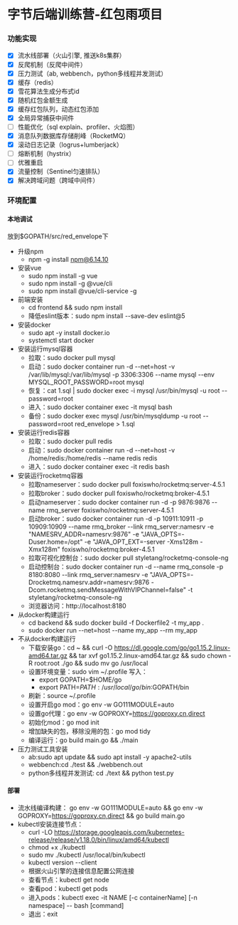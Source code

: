 # 字节后端训练营-红包雨项目

### 功能实现

* [x] 流水线部署（火山引擎, 推送k8s集群）
* [x] 反爬机制（反爬中间件）
* [x] 压力测试（ab, webbench，python多线程并发测试）
* [x] 缓存（redis） 
* [x] 雪花算法生成分布式id
* [x] 随机红包金额生成
* [x] 缓存红包队列，动态红包添加
* [x] 全局异常捕获中间件
* [ ] 性能优化（sql explain、profiler、火焰图）
* [x] 消息队列数据库存储削峰（RocketMQ）
* [x] 滚动日志记录（logrus+lumberjack）
* [ ] 熔断机制（hystrix）
* [ ] 优雅重启
* [x] 流量控制（Sentinel匀速排队）
* [x] 解决跨域问题（跨域中间件）

### 环境配置

#### 本地调试

放到$GOPATH/src/red_envelope下

- 升级npm
    - npm -g install npm@6.14.10
- 安装vue
    - sudo npm install -g vue
    - sudo npm install -g @vue/cli
    - sudo npm install @vue/cli-service -g
- 前端安装
    - cd frontend && sudo npm install
    - 降低eslint版本：sudo npm install --save-dev eslint@5
- 安装docker
    - sudo apt -y install docker.io
    - systemctl start docker
- 安装运行mysql容器
    - 拉取：sudo docker pull mysql
    - 启动：sudo docker container run -d --net=host -v /var/lib/mysql:/var/lib/mysql -p 3306:3306 --name mysql --env MYSQL_ROOT_PASSWORD=root mysql
    - 恢复：cat 1.sql | sudo docker exec -i mysql /usr/bin/mysql -u root --password=root
    - 进入：sudo docker container exec -it mysql bash
    - 备份：sudo docker exec mysql /usr/bin/mysqldump -u root --password=root red_envelope > 1.sql
- 安装运行redis容器
    - 拉取：sudo docker pull redis
    - 启动：sudo docker container run -d --net=host -v /home/redis:/home/redis --name redis redis
    - 进入：sudo docker container exec -it redis bash
- 安装运行rocketmq容器
    - 拉取nameserver：sudo docker pull foxiswho/rocketmq:server-4.5.1
    - 拉取broker：sudo docker pull foxiswho/rocketmq:broker-4.5.1
    - 启动nameserver：sudo docker container run -d -p 9876:9876 --name rmq_server foxiswho/rocketmq:server-4.5.1
    - 启动broker：sudo docker container run -d -p 10911:10911 -p 10909:10909 --name rmq_broker --link rmq_server:namesrv -e "NAMESRV_ADDR=namesrv:9876" -e "JAVA_OPTS=-Duser.home=/opt" -e "JAVA_OPT_EXT=-server -Xms128m -Xmx128m" foxiswho/rocketmq:broker-4.5.1
    - 拉取可视化控制台：sudo docker pull styletang/rocketmq-console-ng
    - 启动控制台：sudo docker container run -d --name rmq_console -p 8180:8080 --link rmq_server:namesrv -e "JAVA_OPTS=-Drocketmq.namesrv.addr=namesrv:9876 -Dcom.rocketmq.sendMessageWithVIPChannel=false" -t styletang/rocketmq-console-ng
    - 浏览器访问：http://localhost:8180
- 从docker构建运行
    - cd backend && sudo docker build -f Dockerfile2 -t my_app .
    - sudo docker run --net=host --name my_app --rm my_app
- 不从docker构建运行
    - 下载安装go：cd ~ && curl -O https://dl.google.com/go/go1.15.2.linux-amd64.tar.gz && tar xvf go1.15.2.linux-amd64.tar.gz && sudo chown -R root:root ./go && sudo mv go /usr/local
    - 设置环境变量：sudo vim ~/.profile 写入：
        - export GOPATH=$HOME/go 
        - export PATH=$PATH:/usr/local/go/bin:$GOPATH/bin
    - 刷新：source ~/.profile 
    - 设置开启go mod：go env -w GO111MODULE=auto
    - 设置go代理：go env -w GOPROXY=https://goproxy.cn,direct
    - 初始化mod：go mod init
    - 增加缺失的包，移除没用的包：go mod tidy
    - 编译运行：go build main.go && ./main
- 压力测试工具安装
    - ab:sudo apt update && sudo apt install -y apache2-utils
    - webbench:cd ./test && ./webbench.out
    - python多线程并发测试: cd ./text && python test.py

#### 部署

- 流水线编译构建： go env -w GO111MODULE=auto && go env -w GOPROXY=https://goproxy.cn,direct && go build main.go
- kubectl安装连接节点：
    - curl -LO https://storage.googleapis.com/kubernetes-release/release/v1.18.0/bin/linux/amd64/kubectl
    - chmod +x ./kubectl
    - sudo mv ./kubectl /usr/local/bin/kubectl
    - kubectl version --client
    - 根据火山引擎的连接信息配置公网连接
    - 查看节点：kubectl get node
    - 查看pod：kubectl get pods
    - 进入pods：kubectl exec -it NAME  [-c  containerName] [-n namespace] -- bash [command]
    - 退出：exit
